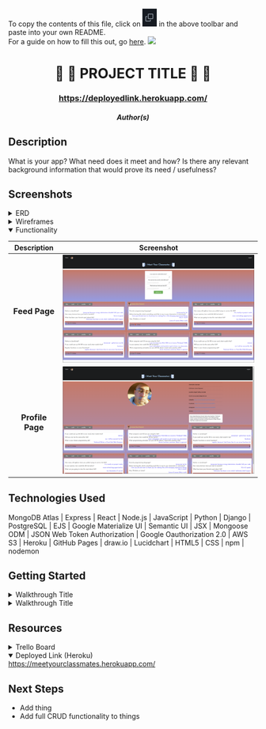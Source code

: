 To copy the contents of this file, click on <img src="./images/raw-copy-button.png"> in the above toolbar and paste into your own README.    
For a guide on how to fill this out, go [here](https://github.com/amarpan/readme-writing-tutorial).
 ![](https://visitor-badge.glitch.me/badge?page_id=amarpan.blank-README-template)

# <h1 align="center">:school_satchel: :school: PROJECT TITLE :school: :school_satchel: </h1>
### <h3 align="center">https://deployedlink.herokuapp.com/</h3>
 <h5 align="center">Author(s)</h5>

## Description
What is your app? What need does it meet and how? Is there any relevant background information that would prove its need / usefulness?

## Screenshots

<details>
 <summary>ERD</summary>
 
 | Description | Screenshot |
 |------------ | ------------|
 | <h3 align="center">ERD</h3> | <img src="https://github.com/amarpan/meet-your-classmates/raw/main/public/Screenshots/ERD.MYC.png" width="600">
 
</details>

<details>
 <summary>Wireframes</summary>
 
 | Description | Screenshot |
 |------------ | ------------|
 | <h3 align="center">Home Page</h3> | <img src="https://github.com/amarpan/meet-your-classmates/raw/main/public/Screenshots/Homepage.Wireframe.MYC.png" width="600">
 | <h3 align="center">Profile Page</h3> | <img src="https://github.com/amarpan/meet-your-classmates/raw/main/public/Screenshots/ProfilePage.Wireframe.MYC.png" width="600">
 
 
</details>

<details open>
 <summary>Functionality</summary>
 
 | Description | Screenshot |
 |------------ | ------------|
 | <h3 align="center">Feed Page</h3> | <img src="https://github.com/amarpan/meet-your-classmates/raw/main/public/Screenshots/FeedPage.png" width="600">
 | <h3 align="center">Profile Page</h3> | <img src="https://github.com/amarpan/meet-your-classmates/raw/main/public/Screenshots/ProfilePage.png" width="600">
 
</details>

## Technologies Used
MongoDB Atlas | Express | React | Node.js | JavaScript | Python | Django | PostgreSQL | EJS | Google Materialize UI | Semantic UI | JSX | Mongoose ODM | JSON Web Token Authorization | Google Oauthorization 2.0 | AWS S3 | Heroku | GitHub Pages | draw.io | Lucidchart | HTML5 | CSS | npm | nodemon  


## Getting Started

<details>
<summary>Walkthrough Title</summary>
 
1. First, the user should do this.

2. Next, the user can now do this.
 
3. Lastly, the user can finally do this.
</details>

<details>
<summary>Walkthrough Title</summary>
 
1. The user can create a thing by doing this.
 
2. The user can delete a thing by doing this.
 
3. The user can edit and update a thing by doing this.

 
</details>
 
## Resources
<details>
<summary>Trello Board</summary>
<a href="https://trello.com/b/x4ViComX/meet-your-classmates-project-4">https://trello.com/b/x4ViComX/meet-your-classmates-project-4</a>
</details>


<details open>
<summary>Deployed Link (Heroku)</summary>
<a href="https://meetyourclassmates.herokuapp.com/">https://meetyourclassmates.herokuapp.com/</a>
</details>

<!-- #### [Pitch-Deck](https://docs.google.com/presentation/d/1h2wwLEPFEW8QYUVp-uX2hn5afxvE5GVZatkmLsMW-J4/edit?usp=sharing)

#### [Heroku Deployment](https://gatracker.herokuapp.com/) -->

## Next Steps
+ Add thing
+ Add full CRUD functionality to things



